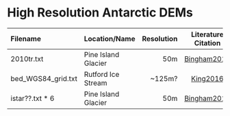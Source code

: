 # High Resolution Antarctic DEMs

| Filename            | Location/Name           | Resolution | Literature Citation  | Data Citation/Link |
|:--------------------|:----------------------- | ----------:|:--------------------:|:------------------:|
| 2010tr.txt          | Pine Island Glacier     |        50m | [Bingham2018]        | [PIG2010-2011]     |
| bed_WGS84_grid.txt  | Rutford Ice Stream      |     ~125m? | [King2016]           | [Rutford2007-2009] |
| istar??.txt * 6     | Pine Island Glacier     |        50m | [Bingham2018]        | [PIG2013-2014]     |

[PIG2010-2011]: https://istar-gis-features.data.bas.ac.uk/Legacy/delores_2010_2011_DEM/
[PIG2013-2014]: https://istar-gis-features.data.bas.ac.uk/glacial/delores_dems/
[Rutford2007-2009]: https://doi.org/10.5285/54757cbe-0b13-4385-8b31-4dfaa1dab55e

[Bingham2018]: https://doi.org/10.1038/s41467-017-01597-y
[King2016]: https://doi.org/10.5194/essd-8-151-2016
